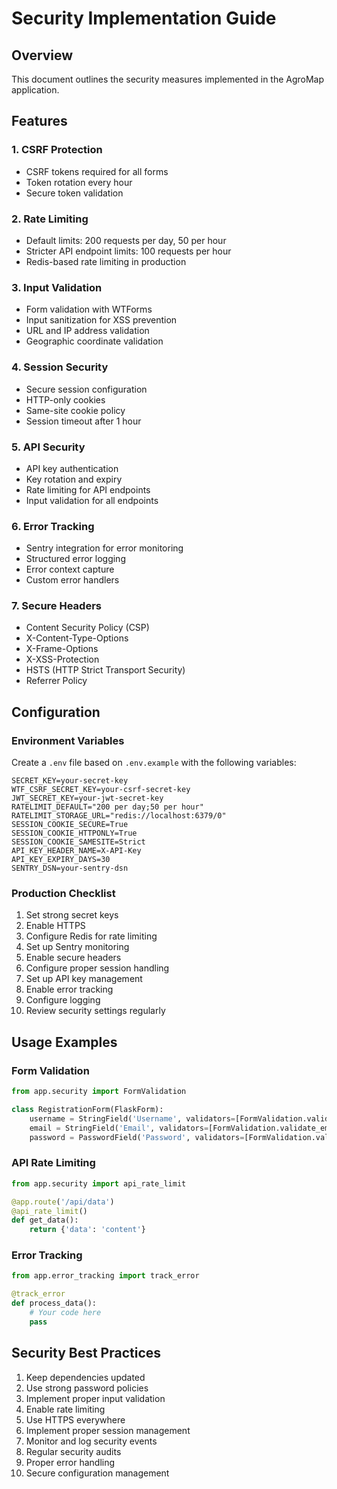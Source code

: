 # Security Implementation Guide

## Overview
This document outlines the security measures implemented in the AgroMap application.

## Features

### 1. CSRF Protection
- CSRF tokens required for all forms
- Token rotation every hour
- Secure token validation

### 2. Rate Limiting
- Default limits: 200 requests per day, 50 per hour
- Stricter API endpoint limits: 100 requests per hour
- Redis-based rate limiting in production

### 3. Input Validation
- Form validation with WTForms
- Input sanitization for XSS prevention
- URL and IP address validation
- Geographic coordinate validation

### 4. Session Security
- Secure session configuration
- HTTP-only cookies
- Same-site cookie policy
- Session timeout after 1 hour

### 5. API Security
- API key authentication
- Key rotation and expiry
- Rate limiting for API endpoints
- Input validation for all endpoints

### 6. Error Tracking
- Sentry integration for error monitoring
- Structured error logging
- Error context capture
- Custom error handlers

### 7. Secure Headers
- Content Security Policy (CSP)
- X-Content-Type-Options
- X-Frame-Options
- X-XSS-Protection
- HSTS (HTTP Strict Transport Security)
- Referrer Policy

## Configuration

### Environment Variables
Create a `.env` file based on `.env.example` with the following variables:
```
SECRET_KEY=your-secret-key
WTF_CSRF_SECRET_KEY=your-csrf-secret-key
JWT_SECRET_KEY=your-jwt-secret-key
RATELIMIT_DEFAULT="200 per day;50 per hour"
RATELIMIT_STORAGE_URL="redis://localhost:6379/0"
SESSION_COOKIE_SECURE=True
SESSION_COOKIE_HTTPONLY=True
SESSION_COOKIE_SAMESITE=Strict
API_KEY_HEADER_NAME=X-API-Key
API_KEY_EXPIRY_DAYS=30
SENTRY_DSN=your-sentry-dsn
```

### Production Checklist
1. Set strong secret keys
2. Enable HTTPS
3. Configure Redis for rate limiting
4. Set up Sentry monitoring
5. Enable secure headers
6. Configure proper session handling
7. Set up API key management
8. Enable error tracking
9. Configure logging
10. Review security settings regularly

## Usage Examples

### Form Validation
```python
from app.security import FormValidation

class RegistrationForm(FlaskForm):
    username = StringField('Username', validators=[FormValidation.validate_username])
    email = StringField('Email', validators=[FormValidation.validate_email])
    password = PasswordField('Password', validators=[FormValidation.validate_password])
```

### API Rate Limiting
```python
from app.security import api_rate_limit

@app.route('/api/data')
@api_rate_limit()
def get_data():
    return {'data': 'content'}
```

### Error Tracking
```python
from app.error_tracking import track_error

@track_error
def process_data():
    # Your code here
    pass
```

## Security Best Practices
1. Keep dependencies updated
2. Use strong password policies
3. Implement proper input validation
4. Enable rate limiting
5. Use HTTPS everywhere
6. Implement proper session management
7. Monitor and log security events
8. Regular security audits
9. Proper error handling
10. Secure configuration management
